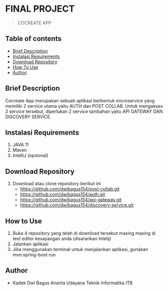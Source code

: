 # FINAL PROJECT
> COCREATE APP

## Table of contents
* [Brief Description](#brief-description)
* [Instalasi Requirements](#instalasi-requirements)
* [Download Repository](#download-repository)
* [How To Use](#how-to-use)
* [Author](#author)


## Brief Description
Cocreate App merupakan sebuah aplikasi berbentuk microservice yang memiliki 2 service utama yaitu AUTH dan POST COLLAB.
Untuk mengakses 2 service tersebut, diperlukan 2 service tambahan yaitu API GATEWAY DAN DISCOVERY SERVICE.


## Instalasi Requirements
1. JAVA 11
2. Maven
3. IntelliJ (opsional)


## Download Repository
1. Download atau clone repository berikut ini 
    * https://github.com/dwibagus154/post-collab.git
    * https://github.com/dwibagus154/auth.git
    * https://github.com/dwibagus154/api-gateway.git
    * https://github.com/dwibagus154/discovery-service.git

## How to Use
1. Buka 4 repository yang telah di download tersebut masing masing di text editor kesayangan anda (disarankan Intelij)
2. Jalankan aplikasi
3. Jika menggunakan terminal untuk menjalankan aplikasi, gunakan mvn:spring-boot run

## Author
* Kadek Dwi Bagus Ananta Udayana	Teknik Informatika ITB